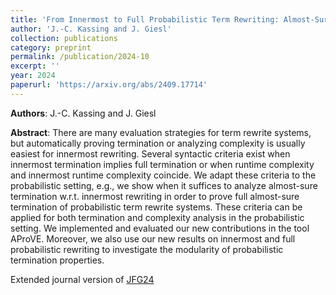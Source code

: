```yaml
---
title: 'From Innermost to Full Probabilistic Term Rewriting: Almost-Sure Termination, Complexity, and Modularity'
author: 'J.-C. Kassing and J. Giesl'
collection: publications
category: preprint
permalink: /publication/2024-10
excerpt: ''
year: 2024
paperurl: 'https://arxiv.org/abs/2409.17714'
---
```


**Authors**: J.-C. Kassing and J. Giesl

**Abstract**:
There are many evaluation strategies for term rewrite systems, but automatically proving termination or analyzing complexity is usually easiest for innermost rewriting. Several syntactic criteria exist when innermost termination implies full termination or when runtime complexity and innermost runtime complexity coincide. We adapt these criteria to the probabilistic setting, e.g., we show when it suffices to analyze almost-sure termination w.r.t. innermost rewriting in order to prove full almost-sure termination of probabilistic term rewrite systems. These criteria can be applied for both termination and complexity analysis in the probabilistic setting. We implemented and evaluated our new contributions in the tool AProVE. Moreover, we also use our new results on innermost and full probabilistic rewriting to investigate the modularity of probabilistic termination properties. 

Extended journal version of [JFG24](/publication/2024-04)